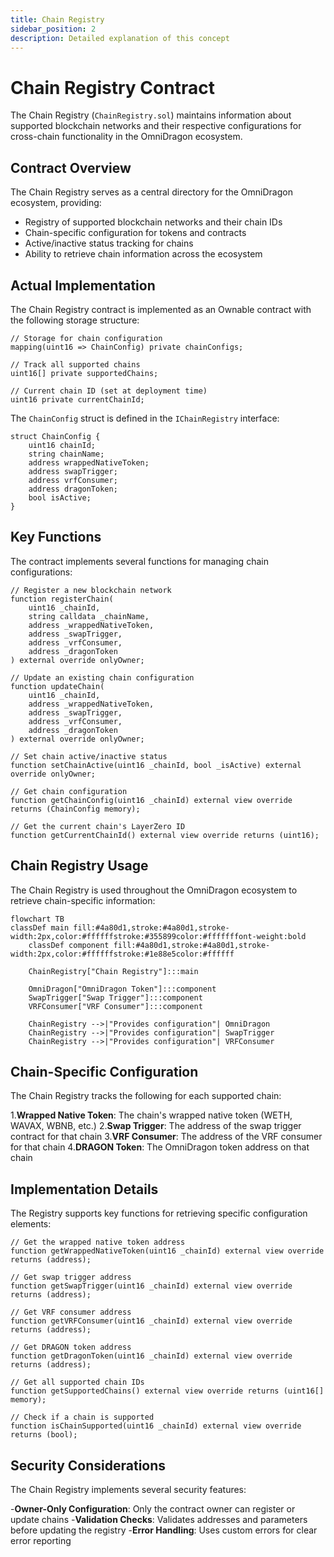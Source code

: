 ```yaml
---
title: Chain Registry
sidebar_position: 2
description: Detailed explanation of this concept
---
```


# Chain Registry Contract

The Chain Registry (`ChainRegistry.sol`) maintains information about supported blockchain networks and their respective configurations for cross-chain functionality in the OmniDragon ecosystem.

## Contract Overview

The Chain Registry serves as a central directory for the OmniDragon ecosystem, providing:

- Registry of supported blockchain networks and their chain IDs
- Chain-specific configuration for tokens and contracts
- Active/inactive status tracking for chains
- Ability to retrieve chain information across the ecosystem

## Actual Implementation

The Chain Registry contract is implemented as an Ownable contract with the following storage structure:

```solidity
// Storage for chain configuration
mapping(uint16 => ChainConfig) private chainConfigs;

// Track all supported chains
uint16[] private supportedChains;

// Current chain ID (set at deployment time)
uint16 private currentChainId;
```

The `ChainConfig` struct is defined in the `IChainRegistry` interface:

```solidity
struct ChainConfig {
    uint16 chainId;
    string chainName;
    address wrappedNativeToken;
    address swapTrigger;
    address vrfConsumer;
    address dragonToken;
    bool isActive;
}
```

## Key Functions

The contract implements several functions for managing chain configurations:

```solidity
// Register a new blockchain network
function registerChain(
    uint16 _chainId,
    string calldata _chainName,
    address _wrappedNativeToken,
    address _swapTrigger,
    address _vrfConsumer,
    address _dragonToken
) external override onlyOwner;

// Update an existing chain configuration
function updateChain(
    uint16 _chainId,
    address _wrappedNativeToken,
    address _swapTrigger,
    address _vrfConsumer,
    address _dragonToken
) external override onlyOwner;

// Set chain active/inactive status
function setChainActive(uint16 _chainId, bool _isActive) external override onlyOwner;

// Get chain configuration
function getChainConfig(uint16 _chainId) external view override returns (ChainConfig memory);

// Get the current chain's LayerZero ID
function getCurrentChainId() external view override returns (uint16);
```

## Chain Registry Usage

The Chain Registry is used throughout the OmniDragon ecosystem to retrieve chain-specific information:

```mermaid
flowchart TB
classDef main fill:#4a80d1,stroke:#4a80d1,stroke-width:2px,color:#ffffffstroke:#355899color:#fffffffont-weight:bold
    classDef component fill:#4a80d1,stroke:#4a80d1,stroke-width:2px,color:#ffffffstroke:#1e88e5color:#ffffff

    ChainRegistry["Chain Registry"]:::main

    OmniDragon["OmniDragon Token"]:::component
    SwapTrigger["Swap Trigger"]:::component
    VRFConsumer["VRF Consumer"]:::component

    ChainRegistry -->|"Provides configuration"| OmniDragon
    ChainRegistry -->|"Provides configuration"| SwapTrigger
    ChainRegistry -->|"Provides configuration"| VRFConsumer
```

## Chain-Specific Configuration

The Chain Registry tracks the following for each supported chain:

1.**Wrapped Native Token**: The chain's wrapped native token (WETH, WAVAX, WBNB, etc.)
2.**Swap Trigger**: The address of the swap trigger contract for that chain
3.**VRF Consumer**: The address of the VRF consumer for that chain
4.**DRAGON Token**: The OmniDragon token address on that chain

## Implementation Details

The Registry supports key functions for retrieving specific configuration elements:

```solidity
// Get the wrapped native token address
function getWrappedNativeToken(uint16 _chainId) external view override returns (address);

// Get swap trigger address
function getSwapTrigger(uint16 _chainId) external view override returns (address);

// Get VRF consumer address
function getVRFConsumer(uint16 _chainId) external view override returns (address);

// Get DRAGON token address
function getDragonToken(uint16 _chainId) external view override returns (address);

// Get all supported chain IDs
function getSupportedChains() external view override returns (uint16[] memory);

// Check if a chain is supported
function isChainSupported(uint16 _chainId) external view override returns (bool);
```

## Security Considerations

The Chain Registry implements several security features:

-**Owner-Only Configuration**: Only the contract owner can register or update chains
-**Validation Checks**: Validates addresses and parameters before updating the registry
-**Error Handling**: Uses custom errors for clear error reporting

